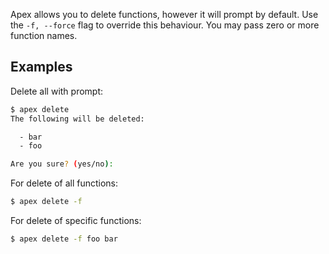 
Apex allows you to delete functions, however it will prompt by default. Use the `-f, --force` flag to override this behaviour. You may pass zero or more function names.

## Examples

Delete all with prompt:

```sh
$ apex delete
The following will be deleted:

  - bar
  - foo

Are you sure? (yes/no):
```

For delete of all functions:

```sh
$ apex delete -f
```

For delete of specific functions:

```sh
$ apex delete -f foo bar
```

